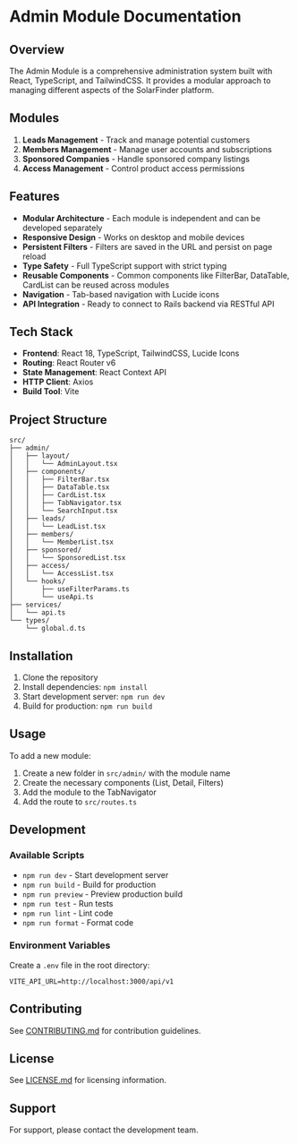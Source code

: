 # Admin Module Documentation

## Overview

The Admin Module is a comprehensive administration system built with React, TypeScript, and TailwindCSS. It provides a modular approach to managing different aspects of the SolarFinder platform.

## Modules

1. **Leads Management** - Track and manage potential customers
2. **Members Management** - Manage user accounts and subscriptions
3. **Sponsored Companies** - Handle sponsored company listings
4. **Access Management** - Control product access permissions

## Features

- **Modular Architecture** - Each module is independent and can be developed separately
- **Responsive Design** - Works on desktop and mobile devices
- **Persistent Filters** - Filters are saved in the URL and persist on page reload
- **Type Safety** - Full TypeScript support with strict typing
- **Reusable Components** - Common components like FilterBar, DataTable, CardList can be reused across modules
- **Navigation** - Tab-based navigation with Lucide icons
- **API Integration** - Ready to connect to Rails backend via RESTful API

## Tech Stack

- **Frontend**: React 18, TypeScript, TailwindCSS, Lucide Icons
- **Routing**: React Router v6
- **State Management**: React Context API
- **HTTP Client**: Axios
- **Build Tool**: Vite

## Project Structure

```
src/
├── admin/
│   ├── layout/
│   │   └── AdminLayout.tsx
│   ├── components/
│   │   ├── FilterBar.tsx
│   │   ├── DataTable.tsx
│   │   ├── CardList.tsx
│   │   ├── TabNavigator.tsx
│   │   └── SearchInput.tsx
│   ├── leads/
│   │   └── LeadList.tsx
│   ├── members/
│   │   └── MemberList.tsx
│   ├── sponsored/
│   │   └── SponsoredList.tsx
│   ├── access/
│   │   └── AccessList.tsx
│   └── hooks/
│       ├── useFilterParams.ts
│       └── useApi.ts
├── services/
│   └── api.ts
└── types/
    └── global.d.ts
```

## Installation

1. Clone the repository
2. Install dependencies: `npm install`
3. Start development server: `npm run dev`
4. Build for production: `npm run build`

## Usage

To add a new module:
1. Create a new folder in `src/admin/` with the module name
2. Create the necessary components (List, Detail, Filters)
3. Add the module to the TabNavigator
4. Add the route to `src/routes.ts`

## Development

### Available Scripts

- `npm run dev` - Start development server
- `npm run build` - Build for production
- `npm run preview` - Preview production build
- `npm run test` - Run tests
- `npm run lint` - Lint code
- `npm run format` - Format code

### Environment Variables

Create a `.env` file in the root directory:

```
VITE_API_URL=http://localhost:3000/api/v1
```

## Contributing

See [CONTRIBUTING.md](CONTRIBUTING.md) for contribution guidelines.

## License

See [LICENSE.md](LICENSE.md) for licensing information.

## Support

For support, please contact the development team.